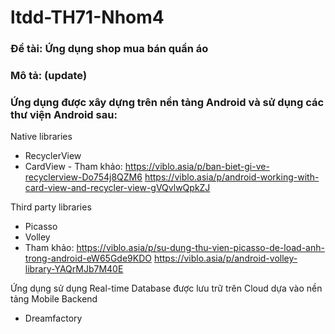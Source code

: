 # ltdd-TH71-Nhom4

### Đề tài: Ứng dụng shop mua bán quần áo
### Mô tả: (update)
 
### Ứng dụng được xây dựng trên nền tảng Android và sử dụng các thư viện Android sau:

  Native libraries
   - RecyclerView
   - CardView
    - Tham khảo:  https://viblo.asia/p/ban-biet-gi-ve-recyclerview-Do754j8QZM6
    https://viblo.asia/p/android-working-with-card-view-and-recycler-view-gVQvlwQpkZJ
     
  Third party libraries
  - Picasso
  - Volley
   - Tham khảo:  https://viblo.asia/p/su-dung-thu-vien-picasso-de-load-anh-trong-android-eW65Gde9KDO
   https://viblo.asia/p/android-volley-library-YAQrMJb7M40E
                  
Ứng dụng sử dụng Real-time Database được lưu trữ trên Cloud dựa vào nền tảng Mobile Backend
  - Dreamfactory
